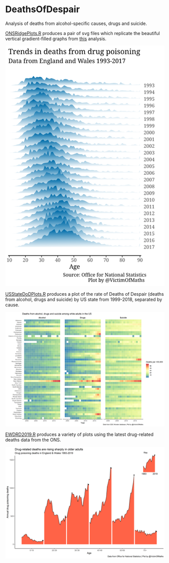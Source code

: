 # DeathsOfDespair
Analysis of deaths from alcohol-specific causes, drugs and suicide.

[ONSRidgePlots.R](https://github.com/VictimOfMaths/DeathsOfDespair/blob/master/ONSRidgePlots.R) produces a pair of svg files which replicate the beautiful vertical gradient-filled graphs from [this](https://www.ons.gov.uk/peoplepopulationandcommunity/healthandsocialcare/healthandwellbeing/articles/middleagedgenerationmostlikelytodiebysuicideanddrugpoisoning/2019-08-13) analysis. 

![test](https://github.com/VictimOfMaths/DeathsOfDespair/blob/master/DrugDeaths.svg)

[USStateDoDPlots.R](https://github.com/VictimOfMaths/DeathsOfDespair/blob/master/USStateDoDPlots.R) produces a plot of the rate of Deaths of Despair (deaths from alcohol, drugs and suicide) by US state from 1999-2018, separated by cause.

![US Deaths of Despair by state](https://github.com/VictimOfMaths/DeathsOfDespair/blob/master/DoDUSStates.png)

[EWDRD2019.R](https://github.com/VictimOfMaths/DeathsOfDespair/blob/master/EWDRD2019.R) produces a variety of plots using the latest drug-related deaths data from the ONS.

![Drug-related deaths by age](https://github.com/VictimOfMaths/DeathsOfDespair/blob/master/DRDfullEW.png)
